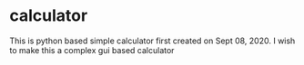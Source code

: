 # calculator
This is python based simple calculator first created on Sept 08, 2020. I wish to make this a complex gui based calculator
